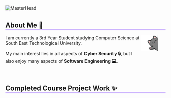 <!-- Masthead Image -->
<img src="https://github.com/Ayyvahh/Ayyvahh/blob/main/bannerDarkMode.gif" alt="MasterHead" style="width:100%; height:20%; padding-bottom: 5px; object-fit:cover;">



<h2 style="border-bottom: 0.5px solid #8C52FF;">About Me 🚀</h2>
<img align="right" src="https://github.com/Ayyvahh/Ayyvahh/blob/main/cat.png " style="width:10%; height:10%; margin-right: 5%;" />
        <p>I am currently a 3rd Year Student studying Computer Science at South East Technological University.</p>
        <p>My main interest lies in all aspects of <strong>Cyber Security 🔒</strong>, but I also enjoy many aspects of <strong>Software Engineering 💻</strong>.</p>

<br>

<h2 style="border-bottom: 0.5px solid #8C52FF;">Completed Course Project Work ✨</h2>

